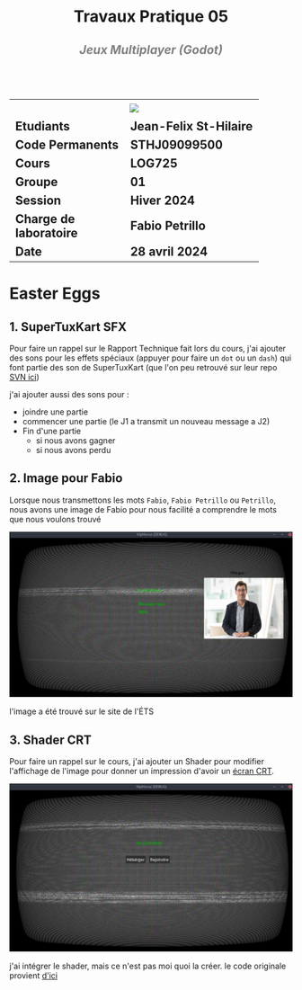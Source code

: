 <h1 align=center> Travaux Pratique 05 </h1>
<h2 align=center style="color:grey"><i>Jeux Multiplayer (Godot)</i><h2>
<br>

<table align=center>
<tr>
<td colspan="2" align="center"><img src="https://www.etsmtl.ca/getmedia/e599841c-6724-4a4f-97bb-89cf0e9d7fcc/Logo_ETS_TypoGrise_D_FR_1" width=225px /></td>
</tr>
<tr>
<td><b>Etudiants</b></td>
<td>Jean-Felix St-Hilaire</td>
</tr>
<tr>
<td><b>Code Permanents</b></td>
<td>STHJ09099500</td>
</tr>
<tr>
<td><b>Cours</b></td>
<td>LOG725</td>
</tr>
<tr>
<td><b>Groupe</b></td>
<td>01</td>
</tr>
<tr>
<td><b>Session</b></td>
<td>Hiver 2024</td>
</tr>
<tr>
<td><b>Charge de <br> laboratoire</b></td>
<td>Fabio Petrillo</td>
</tr>
<tr>
<td><b>Date</b></td>
<td>28 avril 2024</td>
</tr>

</table>

# Easter Eggs

## 1. SuperTuxKart SFX
Pour faire un rappel sur le Rapport Technique fait lors du cours, j'ai ajouter des sons pour les effets spéciaux (appuyer pour faire un `dot` ou un `dash`) qui font partie des son de SuperTuxKart (que l'on peu retrouvé sur leur repo [SVN ici](http://svn.code.sf.net/p/supertuxkart/code/stk-assets/sfx/))

j'ai ajouter aussi des sons pour : 
- joindre une partie
- commencer une partie (le J1 a transmit un nouveau message a J2)
- Fin d'une partie
    - si nous avons gagner
    - si nous avons perdu

## 2. Image pour Fabio
Lorsque nous transmettons les mots `Fabio`, `Fabio Petrillo` ou `Petrillo`, nous avons une image de Fabio pour nous facilité a comprendre le mots que nous voulons trouvé

![Image de Fabio provenant du site ETS](./assets/fabio-exemple.png)

l'image a été trouvé sur le site de l'ÉTS

## 3. Shader CRT
Pour faire un rappel sur le cours, j'ai ajouter un Shader pour modifier l'affichage de l'image pour donner un impression d'avoir un [écran CRT](https://fr.wikipedia.org/wiki/Tube_cathodique). 

![crt exemple](./assets/crt-exemple.png)

j'ai intégrer le shader, mais ce n'est pas moi quoi la créer. le code originale provient [d'ici](https://godotshaders.com/shader/VHS-and-CRT-monitor-effect/)